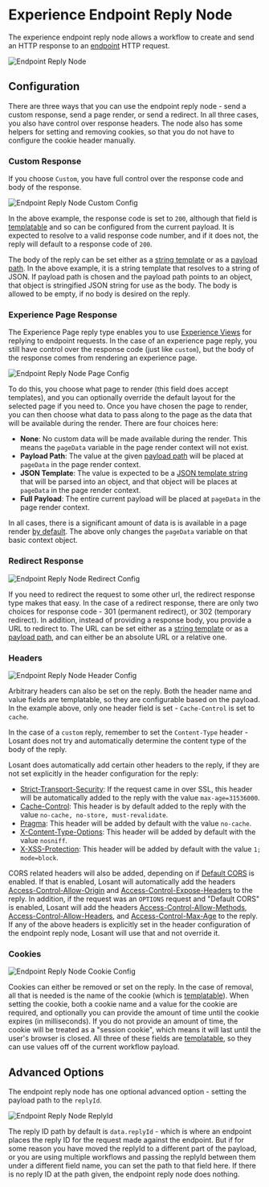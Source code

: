 # Experience Endpoint Reply Node

The experience endpoint reply node allows a workflow to create and send an HTTP response to an [endpoint](/experiences/endpoints/) HTTP request.

![Endpoint Reply Node](/images/workflows/outputs/endpoint-reply-node.png "Endpoint Reply Node")

## Configuration

There are three ways that you can use the endpoint reply node - send a custom response, send a page render, or send a redirect. In all three cases, you also have control over response headers. The node also has some helpers for setting and removing cookies, so that you do not have to configure the cookie header manually.

### Custom Response

If you choose `Custom`, you have full control over the response code and body of the response.

![Endpoint Reply Node Custom Config](/images/workflows/outputs/endpoint-reply-node-custom-config.png "Endpoint Reply Node Custom Config")

In the above example, the response code is set to `200`, although that field is [templatable](/workflows/accessing-payload-data/#string-templates) and so can be configured from the current payload. It is expected to resolve to a valid response code number, and if it does not, the reply will default to a response code of `200`.

The body of the reply can be set either as a [string template](/workflows/accessing-payload-data/#string-templates) or as a [payload path](/workflows/accessing-payload-data/#payload-paths). In the above example, it is a string template that resolves to a string of JSON. If payload path is chosen and the payload path points to an object, that object is stringified JSON string for use as the body. The body is allowed to be empty, if no body is desired on the reply.

### Experience Page Response

The Experience Page reply type enables you to use [Experience Views](/experience/views/) for replying to endpoint requests. In the case of an experience page reply, you still have control over the response code (just like `custom`), but the body of the response comes from rendering an experience page.

![Endpoint Reply Node Page Config](/images/workflows/outputs/endpoint-reply-node-page-config.png "Endpoint Reply Node Page Config")

To do this, you choose what page to render (this field does accept templates), and you can optionally override the default layout for the selected page if you need to. Once you have chosen the page to render, you can then choose what data to pass along to the page as the data that will be available during the render. There are four choices here:

* **None**: No custom data will be made available during the render. This means the `pageData` variable in the page render context will not exist.
* **Payload Path**: The value at the given [payload path](/workflows/accessing-payload-data/#payload-paths) will be placed at `pageData` in the page render context.
* **JSON Template**: The value is expected to be a [JSON template string](/workflows/accessing-payload-data/#json-templates) that will be parsed into an object, and that object will be places at `pageData` in the page render context.
* **Full Payload**: The entire current payload will be placed at `pageData` in the page render context.

In all cases, there is a significant amount of data is is available in a page render [by default](/experiences/views/#data-that-is-always-provided). The above only changes the `pageData` variable on that basic context object.

### Redirect Response

![Endpoint Reply Node Redirect Config](/images/workflows/outputs/endpoint-reply-node-redirect-config.png "Endpoint Reply Node Redirect Config")

If you need to redirect the request to some other url, the redirect response type makes that easy. In the case of a redirect response, there are only two choices for response code - 301 (permanent redirect), or 302 (temporary redirect). In addition, instead of providing a response body, you provide a URL to redirect to. The URL can be set either as a [string template](/workflows/accessing-payload-data/#string-templates) or as a [payload path](/workflows/accessing-payload-data/#payload-paths), and can either be an absolute URL or a relative one.

### Headers

![Endpoint Reply Node Header Config](/images/workflows/outputs/endpoint-reply-node-header-config.png "Endpoint Reply Node Header Config")

Arbitrary headers can also be set on the reply. Both the header name and value fields are templatable, so they are configurable based on the payload. In the example above, only one header field is set - `Cache-Control` is set to `cache`.

In the case of a `custom` reply, remember to set the `Content-Type` header - Losant does not try and automatically determine the content type of the body of the reply.

Losant does automatically add certain other headers to the reply, if they are not set explicitly in the header configuration for the reply:

* [Strict-Transport-Security](https://developer.mozilla.org/en-US/docs/Web/HTTP/Headers/Strict-Transport-Security): If the request came in over SSL, this header will be automatically added to the reply with the value `max-age=31536000`.
* [Cache-Control](https://developer.mozilla.org/en-US/docs/Web/HTTP/Headers/Cache-Control): This header is by default added to the reply with the value `no-cache, no-store, must-revalidate`.
* [Pragma](https://developer.mozilla.org/en-US/docs/Web/HTTP/Headers/Pragma): This header will be added by default with the value `no-cache`.
* [X-Content-Type-Options](https://developer.mozilla.org/en-US/docs/Web/HTTP/Headers/X-Content-Type-Options): This header will be added by default with the value `nosniff`.
* [X-XSS-Protection](https://developer.mozilla.org/en-US/docs/Web/HTTP/Headers/X-XSS-Protection): This header will be added by default with the value `1; mode=block`.

CORS related headers will also be added, depending on if [Default CORS](/experiences/endpoints/) is enabled. If that is enabled, Losant will automatically add the headers [Access-Control-Allow-Origin](https://developer.mozilla.org/en-US/docs/Web/HTTP/Headers/Access-Control-Allow-Origin) and [Access-Control-Expose-Headers](https://developer.mozilla.org/en-US/docs/Web/HTTP/Headers/Access-Control-Expose-Headers) to the reply. In addition, if the request was an `OPTIONS` request and "Default CORS" is enabled, Losant will add the headers [Access-Control-Allow-Methods](https://developer.mozilla.org/en-US/docs/Web/HTTP/Headers/Access-Control-Allow-Methods), [Access-Control-Allow-Headers](https://developer.mozilla.org/en-US/docs/Web/HTTP/Headers/Access-Control-Allow-Headers), and [Access-Control-Max-Age](https://developer.mozilla.org/en-US/docs/Web/HTTP/Headers/Access-Control-Max-Age) to the reply. If any of the above headers is explicitly set in the header configuration of the endpoint reply node, Losant will use that and not override it.

### Cookies

![Endpoint Reply Node Cookie Config](/images/workflows/outputs/endpoint-reply-node-cookie-config.png "Endpoint Reply Node Cookie Config")

Cookies can either be removed or set on the reply. In the case of removal, all that is needed is the name of the cookie (which is [templatable](/workflows/accessing-payload-data/#string-templates)). When setting the cookie, both a cookie name and a value for the cookie are required, and optionally you can provide the amount of time until the cookie expires (in milliseconds). If you do not provide an amount of time, the cookie will be treated as a "session cookie", which means it will last until the user's browser is closed. All three of these fields are [templatable](/workflows/accessing-payload-data/#string-templates), so they can use values off of the current workflow payload.

## Advanced Options

The endpoint reply node has one optional advanced option - setting the payload path to the `replyId`.

![Endpoint Reply Node ReplyId](/images/workflows/outputs/endpoint-reply-node-replyid.png "Endpoint Reply Node ReplyId")

The reply ID path by default is `data.replyId` - which is where an endpoint places the reply ID for the request made against the endpoint. But if for some reason you have moved the replyId to a different part of the payload, or you are using multiple workflows and passing the replyId between them under a different field name, you can set the path to that field here. If there is no reply ID at the path given, the endpoint reply node does nothing.
